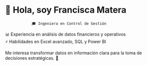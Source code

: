 # 👋 Hola, soy Francisca Matera

                🎓 Ingeniera en Control de Gestión  
📊 Experiencia en análisis de datos financieros y operativos  
        ⚡ Habilidades en Excel avanzado, SQL y Power BI  

Me interesa transformar datos en información clara para la toma de decisiones estratégicas. 🚀
